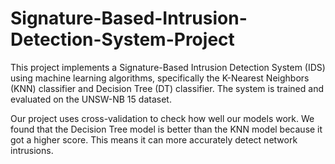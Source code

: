 # Signature-Based-Intrusion-Detection-System-Project
This project implements a Signature-Based Intrusion Detection System (IDS) using machine learning algorithms, specifically the K-Nearest Neighbors (KNN) classifier and Decision Tree (DT) classifier. The system is trained and evaluated on the UNSW-NB 15 dataset.

Our project uses cross-validation to check how well our models work. We found that the Decision Tree model is better than the KNN model because it got a higher score. This means it can more accurately detect network intrusions.








